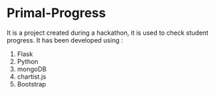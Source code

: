 # Primal-Progress
It is a project created during a hackathon, it is used to check student progress.
It has been developed using :
1. Flask
2. Python
3. mongoDB
4. chartist.js
5. Bootstrap
